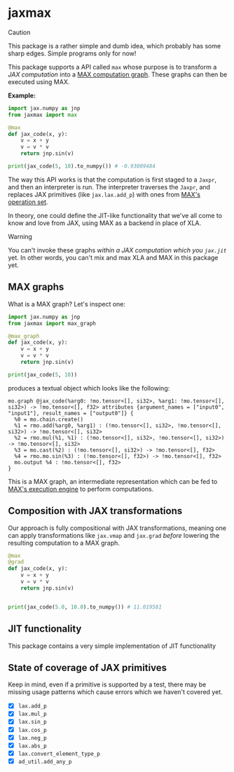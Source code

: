 # jaxmax

> [!CAUTION]
> This package is a rather simple and dumb idea, which probably has some sharp edges. Simple programs only for now!

This package supports a API called `max` whose purpose is to transform a _JAX computation_ into a [MAX computation graph](https://docs.modular.com/max). These graphs can then be executed using MAX.

**Example:**
```python
import jax.numpy as jnp
from jaxmax import max

@max
def jax_code(x, y):
    v = x + y
    v = v * v
    return jnp.sin(v)

print(jax_code(5, 10).to_numpy()) # -0.93009484
```

The way this API works is that the computation is first staged to a `Jaxpr`, and then an interpreter is run. The interpreter traverses the `Jaxpr`, and replaces JAX primitives (like `jax.lax.add_p`) with ones from [MAX's operation set](https://docs.modular.com/max/api/mojo/graph/ops/).

In theory, one could define the JIT-like functionality that we've all come to know and love from JAX, using MAX as a backend in place of XLA.

> [!WARNING]
> You can't invoke these graphs _within a JAX computation which you `jax.jit`_ yet. In other words, you can't mix and max XLA and MAX in this package yet.

## MAX graphs

What is a MAX graph? Let's inspect one:

```python
import jax.numpy as jnp
from jaxmax import max_graph

@max_graph
def jax_code(x, y):
    v = x + y
    v = v * v
    return jnp.sin(v)

print(jax_code(5, 10)) 
```

produces a textual object which looks like the following:

```
mo.graph @jax_code(%arg0: !mo.tensor<[], si32>, %arg1: !mo.tensor<[], si32>) -> !mo.tensor<[], f32> attributes {argument_names = ["input0", "input1"], result_names = ["output0"]} {
  %0 = mo.chain.create()
  %1 = rmo.add(%arg0, %arg1) : (!mo.tensor<[], si32>, !mo.tensor<[], si32>) -> !mo.tensor<[], si32>
  %2 = rmo.mul(%1, %1) : (!mo.tensor<[], si32>, !mo.tensor<[], si32>) -> !mo.tensor<[], si32>
  %3 = mo.cast(%2) : (!mo.tensor<[], si32>) -> !mo.tensor<[], f32>
  %4 = rmo.mo.sin(%3) : (!mo.tensor<[], f32>) -> !mo.tensor<[], f32>
  mo.output %4 : !mo.tensor<[], f32>
}
```

This is a MAX graph, an intermediate representation which can be fed to [MAX's execution engine](https://docs.modular.com/max/api/mojo/engine/) to perform computations.

## Composition with JAX transformations

Our approach is fully compositional with JAX transformations, meaning one can apply transformations like `jax.vmap` and `jax.grad` _before_ lowering the resulting computation to a MAX graph.

```python
@max
@grad
def jax_code(x, y):
    v = x + y
    v = v * v
    return jnp.sin(v)


print(jax_code(5.0, 10.0).to_numpy()) # 11.019581
```

## JIT functionality

This package contains a very simple implementation of JIT functionality

## State of coverage of JAX primitives

Keep in mind, even if a primitive is supported by a test, there may be missing usage patterns which cause errors which we haven't covered yet.

- [X] `lax.add_p`
- [X] `lax.mul_p`
- [X] `lax.sin_p`
- [X] `lax.cos_p`
- [X] `lax.neg_p`
- [X] `lax.abs_p`
- [X] `lax.convert_element_type_p`
- [X] `ad_util.add_any_p`